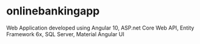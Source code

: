 # onlinebankingapp
Web Application developed using Angular 10, ASP.net Core Web API, Entity Framework 6x, SQL Server, Material Angular UI
